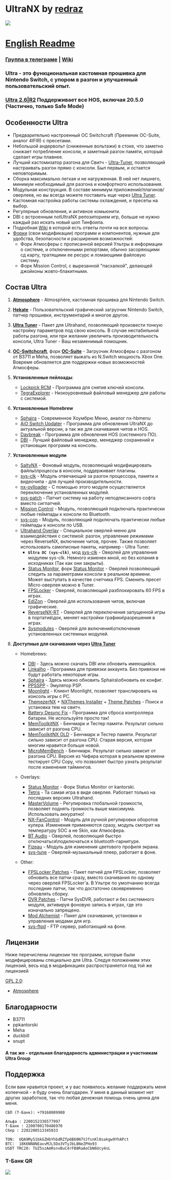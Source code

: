 # UltraNX by **[redraz](https://github.com/redraz)**

![](https://github.com/Ultra-NX/Ultra-Resources/raw/main/Ultra.png)

# [English Readme](README_ENG.md)

### [Группа в телеграме](https://t.me/UltraNX) | [Wiki](https://github.com/Ultra-NX/Ultra/wiki)

### Ultra - это функциональная кастомная прошивка для Nintendo Switch, с упором в разгон и улучшенный пользовательский опыт.

### [Ultra 2.6|R2](https://github.com/Ultra-NX/UltraNX/releases) Поддерживает все HOS, включая 20.5.0 (Частично, только Safe Mode)



## Особенности Ultra

* Предварительно настроенный OC Switchcraft (Преемник OC-Suite, аналог 4IFIR) с пресетами.
* Небольшой андервольт (сниженные вольтажи) в стоке, что заметно снижает потребление консоли, и заметный разгон памяти, который сделает игры плавнее.
* Лучший кастомизатор разгона для Свитч - [Ultra-Tuner](https://github.com/Ultra-NX/Ultra/wiki/Tuner-RU#Ultra-Tuner), позволяющий настраивать разгон прямо с консоли. Был первым, и остается неповторимым.
* Сборка максимально легкая и не нагруженная. В ней нет лишнего, минимум необходимый для разгона и комфортного использования.
* Модульная конструкция. В составе минимум приложений/плагинов/оверлеев, но вы всегда можете поставить еще через [Ultra Tuner](https://github.com/Ultra-NX/Ultra/wiki/Tuner-RU#Updater).
* Кастомная настройка работы системы охлаждения, и пресеты на выбор.
* Регулярные обновления, и активное комьюнити.
* DBI с встроенным notUltraNX репозиторием игр, больше не нужно каждый раз искать новый шоп Тинфоила.
* Подробная [Wiki](https://github.com/Ultra-NX/Ultra/wiki) в которой есть ответы почти на все вопросы.
* [Форки](https://github.com/Ultra-NX/Ultra-Resources/tree/main/patches) (свои модификации) программ и компонентов, нужные для удобства, безопасности и расширения возможностей:
   * Форк Атмосферы с прописанной версией Ультры в информации о системе, и отключенными репортами, обычно засоряющими сд карту, тратящими ее ресурс и ломающими файловую систему.
   * Форк Mission Control, с вырезанной "пасхалкой", делающей джойконы жовто-блакитными.



## Состав Ultra

1. **[Atmosphere](https://github.com/Atmosphere-NX/Atmosphere)** - Atmosphère, кастомная прошивка для Nintendo Switch.
1. **[Hekate](https://github.com/CTCaer/hekate)** - Пользовательский графический загрузчик Nintendo Switch, патчер прошивки, инструментарий и многое другое.
1. **[Ultra Tuner](https://github.com/Ultra-NX/Ultra-Tuner)** - Пакет для Ultrahand, позволяющий произвести тонкую настройку параметров под свою консоль. В случае нестабильной работы разгона, или при желании увеличить производительность консоли, Ultra Tuner - Ваш незаменимый помощник.
1. **[OC-Switchcraft](https://github.com/halop/OC-Switchcraft-EOS/releases)**, форк **[OC-Suite](https://github.com/hanai3Bi/Switch-OC-Suite/)** - Загрузчик Атмосферы с разгоном от B3711 и Meha, позволяет выжать из N.Switch мощность Xbox One. Вовремя обновляется для поддержки новых возможностей Атмосферы.


1. **Установленные пейлоады**:
   * [Lockpick RCM](https://github.com/impeeza/Lockpick_RCMDecScots) - Программа для снятия ключей консоли.
   * [TegraExplorer](https://github.com/suchmememanyskill/TegraExplorer) - Низкоуровневый файловый менеджер для работы с системой.


1. **Установленные Homebrew**
   * [Sphaira](https://github.com/ITotalJustice/sphaira) - Современное Хоумбрю Меню, аналог nx-hbmenu
   * [AiO Switch Updater](https://github.com/HamletDuFromage/aio-switch-updater) - Программа для обновления UltraNX до актуальной версии, а так же для скачивания читов и HOS.
   * [Daybreak](https://github.com/Atmosphere-NX/Atmosphere) - Программа для обновления HOS (системного ПО).
   * [DBI](https://4pda.to/forum/index.php?showtopic=939714&st=1100#entry86288632) - Лучший файловый менеджер, менеджер сохранений и установщик программ на консоль.


1. **Установленные модули**
   * [SaltyNX](https://github.com/masagrator/SaltyNX) - Фоновый модуль, позволяющий модифицировать файлы\процессы в консоли, поддерживает плагины.
   * [sys-clk](https://github.com/ppkantorski/sys-clk) - Модуль отвечающий за разгон процессора, памяти и видеочипа - для лучшей производительности.
   * [nx-ovlloader](https://github.com/ppkantorski/nx-ovlloader) - С помощью этого модуля осуществляется переключение установленных модулей.
   * [sys-patch](https://github.com/impeeza/sys-patch) - Патчит систему на работу неподписанного софта вместо сигпатчей.
   * [Mission Control](https://github.com/ndeadly/MissionControl) - Модуль, позволяющий подключать практически любые геймпады к консоли по Bluetooth.
   * [sys-con](https://github.com/o0Zz/sys-con) - Модуль, позволяющий подключать практически любые геймпады к консоли по USB.
   * [Ultrahand Overlay](https://github.com/ppkantorski/Ultrahand-Overlay) - Специальное оверлей-меню для взаимодействия с системой: разгон, управление режимами через ReverseNX, включение читов, прочее. Также позволяет использовать самописные пакеты, например - Ultra Tuner.
     - **`Ultra OC (sys-clk)`**, мод [sys-clk](https://github.com/ppkantorski/sys-clk) - Оверлей для управления модулем sys-clk. Немного изменен мной, но без копания в исходниках (Так как они закрыты).
     - [Status Monitor](https://github.com/ppkantorski/Status-Monitor-Overlay), форк [Status Monitor](https://github.com/hanai3Bi/Status-Monitor-Overlay) - Оверлей позволяющий следить за параметрами консоли в реальном времени. Может выступать в качестве счетчика FPS. Сменить пресет Micro-оверлея можно в Tuner.
     - [FPSLocker](https://github.com/masagrator/FPSLocker) - Оверлей, позволяющий разблокировать 60 FPS в играх.
     - [EdiZon](https://github.com/ppkantorski/EdiZon-Overlay) - Оверлей для использования читов, включая графические.
     - [ReverseNX-RT](https://github.com/masagrator/ReverseNX-RT) - Оверлей для переключения запущенной игры в портатив\док, меняет настройки графики\разрешения в играх.
     - [Sysmodules](https://github.com/ppkantorski/ovl-sysmodules) - Оверлей для включения\отключения установленных системных модулей.


1. **Доступные для скачивания через [Ultra Tuner](https://github.com/Ultra-NX/UltraNX/wiki/Tuner-RU#ultra-tuner)**
   * Homebrews:
      * [DBI](https://4pda.to/forum/index.php?showtopic=939714&st=1100#entry86288632) - Здесь можно скачать DBI или обновить имеющийся.
      * [Linkalho](https://gbatemp.net/download/linkalho.38822) - Программа для привязки аккаунта. Без привязки не будут работать некоторые игры.
      * [Sphaira](https://github.com/ITotalJustice/sphaira) - Здесь можно обновить Sphaira\обновить ее конфиг.
      * [PPSSPP](https://gbatemp.net/threads/ppsspp-switch-standalone-beta.544071/post-10492671) - Эмулятор PSP.
      * [Moonlight](https://github.com/XITRIX/Moonlight-Switch) - Клиент Moonlight, позволяет транслировать на консоль игры с PC.
      * [ThemezerNX](https://github.com/suchmememanyskill/themezer-nx) + [NXThemes Installer](https://github.com/exelix11/SwitchThemeInjector) + [Theme Patches](https://github.com/exelix11/theme-patches) - Поиск и установка тем на свитч.
      * [Battery Desync Fix](https://github.com/CTCaer/battery_desync_fix_nx) - Программа для сброса контроллера батареи. Не используйте просто так!
      * [MemToolkitNX](https://discord.com/channels/854839758815363072/1173171845139288114/1324099100202766408) - Бенчмарк и Тестер памяти. Результат сильно зависит от разгона CPU.
      * [MemToolkitNX OLD](https://discord.com/channels/854839758815363072/1173171845139288114/1276196700750479480) - Бенчмарк и Тестер памяти. Результат сильно зависит от разгона CPU. Старая версия, которая многим нравится больше новой.
      * [MicroMemBench](https://github.com/rashevskyv/4IFIR) - Бенчмарк. Результат сильно зависит от разгона CPU. Версия из Чифира которая в реальном времени тестирует CPU Copy, что позволяет быстро узнать результат после изменения таймингов.

   * Overlays:
      * [Status Monitor](https://github.com/ppkantorski/Status-Monitor-Overlay) - Форк Status Monitor от kantorski.
      * [Tetris](https://github.com/ppkantorski/Tetris-Overlay) - Та самая игра в виде оверлея. Работает только на последних версиях Ultrahand.
      * [MasterVolume](https://github.com/averne/MasterVolume) - Регулировка глобальной громкости, позволяет поднять громкость выше максимума. Использовать аккуратно!
      * [NX-FanControl](https://github.com/Zathawo/NX-FanControl) - Модуль для ручной регулировки оборотов кулера. Изменения применяются сразу, модуль смотрит на температуру SOC а не Skin, как Атмосфера.
      * [BT Audio](https://github.com/masagrator/BT_Audio-ovl) - Оверлей, позволяющий быстро отключаться\подключаться к bluetooth-гарнитуре.
      * [Fizeau](https://github.com/averne/Fizeau) - Модуль для изменения цветового профиля экрана.
      * [sys-tune](https://github.com/HookedBehemoth/sys-tune) - Оверлей-музыкальный плеер, работает в фоне.

   * Other:
      * [FPSLocker Patches](https://github.com/masagrator/FPSLocker-Warehouse) - Пакет патчей для FPSLocker, позволяет обновить все патчи сразу, вместо скачивания по одному через оверлей FPSLocker'а. В Ультре по умолчанию всегда последние патчи, так что достаточно своевременно обновлять сборку.
      * [DVR Patches](https://github.com/exelix11/dvr-patches) - Патчи SysDVR, работают и без системного модуля, активируя фоновую запись в играх, где это изначально запрещено.
      * [Mod Alchemist](https://github.com/ppkantorski/Mod-Alchemist) - Пакет для скачивания, установки и управления модами для игр.
      * [sys-ftpd](https://github.com/tomvita/sys-ftpd-light) - FTP сервер, работающий на фоне.




## Лицензии

Ниже перечислены лицензии тех программ, которые были модифицированы специально для Ultra. Следуя положениям этих лицензий, весь код в модификациях распространяется под той же лицензией

[GPL 2.0](https://github.com/Atmosphere-NX/Atmosphere/blob/master/LICENSE): 
  * [Atmosphere](https://github.com/Atmosphere-NX/Atmosphere)




## Благодарности 

* B3711
* ppkantorski
* Meha
* duckbill
* snupt
#### А так же - отдельная благодарность администрации и участникам Ultra Group



## Поддержка

Если вам нравится проект, и у вас появилось желание поддержать меня копеечкой - я буду очень благодарен.
У меня в данный момент нет других заработков, так что любая денежная помощь очень ценна для меня. 
```
СБП (Т-Банк): +79168089980

Альфа : 2200152336577997
Т-Банк : 2200700170486970
Сбер : 2202200513345833

TON:  UQA9My51bkGZHbYhbdRZfp6B60N7VJfsnKl0sakgw9YhAPct
BTC:  18K6NN8NEavvMJL5Do3VTyJbL8NeZPHo93
USDT TRC20: TUZ5szAmRsnvBuC4rFB8RaAoCbN6Ucy4sL
```           

### Т-Банк QR
![](https://github.com/Ultra-NX/Ultra-Resources/raw/main/Tinkoff%20small.png)